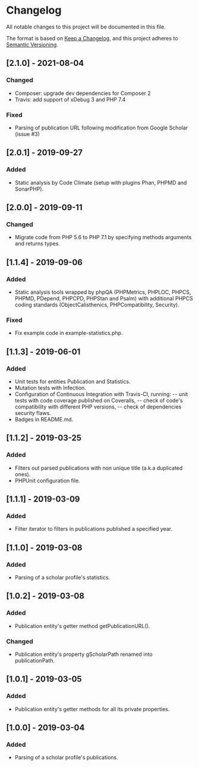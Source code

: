 # Changelog
All notable changes to this project will be documented in this file.

The format is based on [Keep a Changelog][1], and this project adheres to [Semantic Versioning][2].

## [2.1.0] - 2021-08-04
### Changed
- Composer: upgrade dev dependencies for Composer 2
- Travis: add support of xDebug 3 and PHP 7.4
### Fixed
- Parsing of publication URL following modification from Google Scholar (issue #3)

## [2.0.1] - 2019-09-27
### Added
- Static analysis by Code Climate (setup with plugins Phan, PHPMD and SonarPHP).

## [2.0.0] - 2019-09-11
### Changed
- Migrate code from PHP 5.6 to PHP 7.1 by specifying methods arguments and returns types.

## [1.1.4] - 2019-09-06
### Added
- Static analysis tools wrapped by phpQA (PHPMetrics, PHPLOC, PHPCS, PHPMD, PDepend, PHPCPD, PHPStan and Psalm) with
  additional PHPCS coding standards (ObjectCalisthenics, PHPCompatibility, Security).
### Fixed
- Fix example code in example-statistics.php.

## [1.1.3] - 2019-06-01
### Added
- Unit tests for entities Publication and Statistics.
- Mutation tests with Infection.
- Configuration of Continuous Integration with Travis-CI, running:
-- unit tests with code coverage published on Coveralls, 
-- check of code's compatibility with different PHP versions,
-- check of dependencies security flaws.
- Badges in README.md.

## [1.1.2] - 2019-03-25
### Added
- Filters out parsed publications with non unique title (a.k.a duplicated ones).
- PHPUnit configuration file.

## [1.1.1] - 2019-03-09
### Added
- Filter iterator to filters in publications published a specified year.

## [1.1.0] - 2019-03-08
### Added
- Parsing of a scholar profile's statistics.

## [1.0.2] - 2019-03-08
### Added
- Publication entity's getter method getPublicationURL().
### Changed
- Publication entity's property gScholarPath renamed into publicationPath.

## [1.0.1] - 2019-03-05
### Added
- Publication entity's getter methods for all its private properties.

## [1.0.0] - 2019-03-04
### Added
- Parsing of a scholar profile's publications.

[1]: https://keepachangelog.com/en/1.0.0
[2]: https://semver.org/spec/v2.0.0.html
